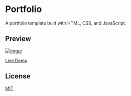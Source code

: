 # Portfolio 

A portfolio template built with HTML, CSS, and JavaScript.

## Preview

[![imgur](https://i.imgur.com/5z7cvMz.gif)](https://rjshkhr.github.io/cleanfolio-minimal)

[Live Demo](https://rjshkhr.github.io/cleanfolio-minimal)

## License

[MIT](https://choosealicense.com/licenses/mit/)
